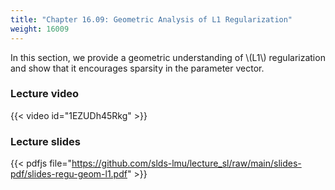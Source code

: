 ```yaml
---
title: "Chapter 16.09: Geometric Analysis of L1 Regularization"
weight: 16009
---
```

In this section, we provide a geometric understanding of \\(L1\\) regularization and show that it encourages sparsity in the parameter vector.

<!--more-->

### Lecture video

{{< video id="1EZUDh45Rkg" >}}

### Lecture slides

{{< pdfjs file="https://github.com/slds-lmu/lecture_sl/raw/main/slides-pdf/slides-regu-geom-l1.pdf" >}}
